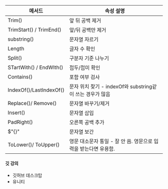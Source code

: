|메서드|속성 설명|
|-|-|
Trim()| 앞 뒤 공백 제거
TrimStart() / TrimEnd()| 앞/뒤 공백만 제거
substring()| 문자열 자르기
Length| 글자 수 확인
Split()| 구분자 기준 나누기
STartWith() / EndWIth()| 접두/접미 확인
Contains()| 포함 여부 검사
IndexOf()/LastIndexOf()| 문자 위치 찾기 - indexOf와 substring같이 쓰는 경우가 많음
Replace()/ Remove()| 문자열 바꾸기/제거
Insert()| 문자열 삽입
PadRight()| 오른쪽 공백 추가
$"{}"| 문자열 보간
ToLower()/ ToUpper()| 영문 대소문자 통일 - 잘 안 씀. 영문으로 입력을 받는다면 유용함.


#### 깃 강의
- 깃허브 데스크탑
- 유니티

